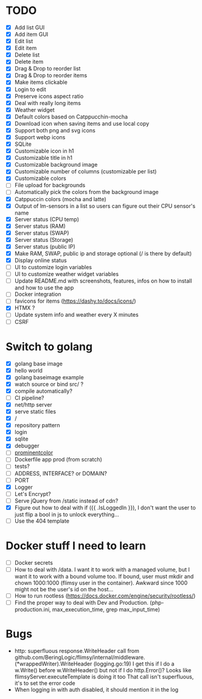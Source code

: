 # TODO
* [x] Add list GUI
* [x] Add item GUI
* [x] Edit list
* [x] Edit item
* [x] Delete list
* [x] Delete item
* [x] Drag & Drop to reorder list
* [x] Drag & Drop to reorder items
* [x] Make items clickable
* [x] Login to edit
* [x] Preserve icons aspect ratio
* [x] Deal with really long items
* [x] Weather widget
* [x] Default colors based on Catppucchin-mocha
* [x] Download icon when saving items and use local copy
* [x] Support both png and svg icons
* [x] Support webp icons
* [x] SQLite
* [x] Customizable icon in h1
* [x] Customizable title in h1
* [x] Customizable background image
* [x] Customizable number of columns (customizable per list)
* [x] Customizable colors 
* [ ] File upload for backgrounds
* [ ] Automatically pick the colors from the background image
* [x] Catppuccin colors (mocha and latte)
* [x] Output of lm-sensors in a list so users can figure out their CPU sensor's name
* [x] Server status (CPU temp)
* [x] Server status (RAM)
* [x] Server status (SWAP)
* [x] Server status (Storage)
* [x] Server status (public IP)
* [x] Make RAM, SWAP, public ip and storage optional (/ is there by default)
* [x] Display online status
* [ ] UI to customize login variables
* [ ] UI to customize weather widget variables
* [ ] Update README.md with screenshots, features, infos on how to install and how to use the app
* [ ] Docker integration
* [ ] favicons for items (https://dashy.to/docs/icons/)
* [x] HTMX ?
* [ ] Update system info and weather every X minutes
* [ ] CSRF

# Switch to golang
* [x] golang base image
* [x] hello world 
* [x] golang baseimage example
* [x] watch source or bind src/ ?
* [x] compile automatically?
* [ ] CI pipeline?
* [x] net/http server
* [x] serve static files
* [x] /
* [x] repository pattern
* [x] login
* [x] sqlite
* [x] debugger
* [ ] [prominentcolor](https://github.com/EdlinOrg/prominentcolor)
* [ ] Dockerfile app prod (from scratch)
* [ ] tests?
* [ ] ADDRESS, INTERFACE? or DOMAIN?
* [ ] PORT
* [x] Logger
* [ ] Let's Encrypt?
* [ ] Serve jQuery from /static instead of cdn?
* [x] Figure out how to deal with if ({{ .IsLoggedIn }}), I don't want the user to just flip a bool in js to unlock everything...
* [ ] Use the 404 template

# Docker stuff I need to learn
* [ ] Docker secrets
* [ ] How to deal with /data. I want it to work with a managed volume, but I want it to work with a bound volume too. If bound, user must mkdir and chown 1000:1000 (flimsy user in the container). Awkward since 1000 might not be the user's id on the host...
* [ ] How to run rootless (https://docs.docker.com/engine/security/rootless/)
* [ ] Find the proper way to deal with Dev and Production. (php-production.ini, max_execution_time, grep max_input_time)

# Bugs
- http: superfluous response.WriteHeader call from github.com/BeringLogic/flimsy/internal/middleware.(*wrappedWriter).WriteHeader (logging.go:19)
  I get this if I do a w.Write() before w.WriteHeader() but not if I do http.Error()? Looks like flimsyServer.executeTemplate is doing it too
  That call isn't superfluous, it's to set the error code
- When logging in with auth disabled, it should mention it in the log
